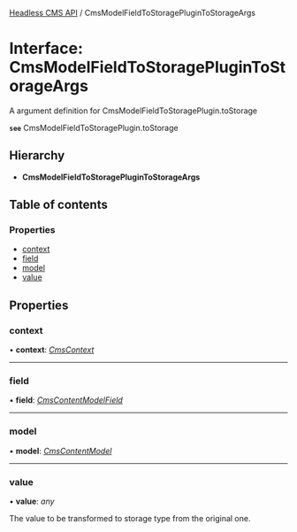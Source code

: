 [Headless CMS API](../index) / CmsModelFieldToStoragePluginToStorageArgs

# Interface: CmsModelFieldToStoragePluginToStorageArgs

A argument definition for CmsModelFieldToStoragePlugin.toStorage

**`see`** CmsModelFieldToStoragePlugin.toStorage

## Hierarchy

* **CmsModelFieldToStoragePluginToStorageArgs**

## Table of contents

### Properties

- [context](cmsmodelfieldtostorageplugintostorageargs.md#context)
- [field](cmsmodelfieldtostorageplugintostorageargs.md#field)
- [model](cmsmodelfieldtostorageplugintostorageargs.md#model)
- [value](cmsmodelfieldtostorageplugintostorageargs.md#value)

## Properties

### context

• **context**: [*CmsContext*](cmscontext.md)

___

### field

• **field**: [*CmsContentModelField*](cmscontentmodelfield.md)

___

### model

• **model**: [*CmsContentModel*](cmscontentmodel.md)

___

### value

• **value**: *any*

The value to be transformed to storage type from the original one.
